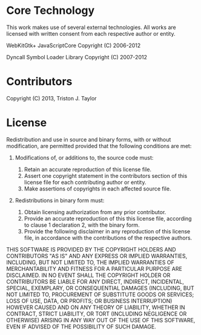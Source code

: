 Core Technology
===============

This work makes use of several external technologies. All works are licensed
with written consent from each respective author or entity.

WebKitGtk+ JavaScriptCore Copyright (C) 2006-2012

Dyncall Symbol Loader Library Copyright (C) 2007-2012

Contributors
============

Copyright (C) 2013, Triston J. Taylor

License
=======

Redistribution and use in source and binary forms, with or without modification,
are permitted provided that the following conditions are met:

1. Modifications of, or additions to, the source code must:

   1. Retain an accurate reproduction of this license file.
   2. Assert one copyright statement in the contributors section of this license
      file for each contributing author or entity.
   3. Make assertions of copyrights in each affected source file.

2. Redistributions in binary form must:

   1. Obtain licensing authorization from any prior contributor.
   2. Provide an accurate reproduction of this this license file, according to 
      clause 1 declaration 2, with the binary form.
   3. Provide the following disclaimer in any reproduction of this license file,
      in accordance with the contributions of the respective authors.

THIS SOFTWARE IS PROVIDED BY THE COPYRIGHT HOLDERS AND CONTRIBUTORS "AS IS" AND
ANY EXPRESS OR IMPLIED WARRANTIES, INCLUDING, BUT NOT LIMITED TO, THE IMPLIED
WARRANTIES OF MERCHANTABILITY AND FITNESS FOR A PARTICULAR PURPOSE ARE
DISCLAIMED. IN NO EVENT SHALL THE COPYRIGHT HOLDER OR CONTRIBUTORS BE LIABLE
FOR ANY DIRECT, INDIRECT, INCIDENTAL, SPECIAL, EXEMPLARY, OR CONSEQUENTIAL
DAMAGES (INCLUDING, BUT NOT LIMITED TO, PROCUREMENT OF SUBSTITUTE GOODS OR
SERVICES; LOSS OF USE, DATA, OR PROFITS; OR BUSINESS INTERRUPTION) HOWEVER
CAUSED AND ON ANY THEORY OF LIABILITY, WHETHER IN CONTRACT, STRICT LIABILITY,
OR TORT (INCLUDING NEGLIGENCE OR OTHERWISE) ARISING IN ANY WAY OUT OF THE USE
OF THIS SOFTWARE, EVEN IF ADVISED OF THE POSSIBILITY OF SUCH DAMAGE.

